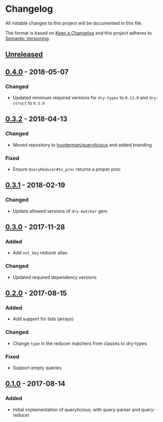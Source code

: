 # Changelog

All notable changes to this project will be documented in this file.

The format is based on [Keep a Changelog](http://keepachangelog.com/en/1.0.0/)
and this project adheres to [Semantic Versioning](http://semver.org/spec/v2.0.0.html).

## [Unreleased]

## [0.4.0] - 2018-05-07

### Changed

- Updated minimum required versions for `dry-types` to `0.13.0` and `dry-struct`
  to `0.5.0`

## [0.3.2] - 2018-04-13

### Changed

- Moved repository to [huyderman/querylicious][github-repo] and added branding

### Fixed

- Ensure `QueryReducer#to_proc` returns a proper proc

## [0.3.1] - 2018-02-19

### Changed

- Update allowed versions of `dry-matcher` gem

## [0.3.0] - 2017-11-28

### Added

- Add `not_key` reducer alias

### Changed

- Updated required dependency versions

## [0.2.0] - 2017-08-15

### Added

- Add support for lists (arrays)

### Changed

- Change `type` in the reducer matchers from classes to dry-types

### Fixed

- Support empty queries

## [0.1.0] - 2017-08-14

### Added

- Initial implementation of querylicious, with query-parser and query-reducer

[github-repo]: https://github.com/huyderman/querylicious

[Unreleased]: https://github.com/huyderman/querylicious/compare/v0.4.0...HEAD
[0.4.0]: https://github.com/huyderman/querylicious/compare/v0.3.2...v0.4.0
[0.3.2]: https://github.com/huyderman/querylicious/compare/v0.3.1...v0.3.2
[0.3.1]: https://github.com/huyderman/querylicious/compare/v0.3.0...v0.3.1
[0.3.0]: https://github.com/huyderman/querylicious/compare/v0.2.0...v0.3.0
[0.2.0]: https://github.com/huyderman/querylicious/compare/v0.1.0...v0.2.0
[0.1.0]: https://github.com/huyderman/querylicious/compare/v0.0.0...v0.1.0
